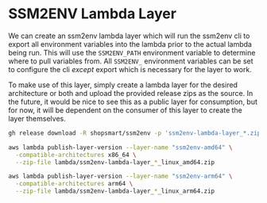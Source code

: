# SSM2ENV Lambda Layer

We can create an ssm2env lambda layer which will run the ssm2env cli to export all environment variables into the lambda prior to the actual lambda being run.  This will use the `SSM2ENV_PATH` environment variable to determine where to pull variables from.  All `SSM2ENV_` environment variables can be set to configure the cli *except* export which is necessary for the layer to work.

To make use of this layer, simply create a lambda layer for the desired architecture or both and upload the provided release zips as the source.  In the future, it would be nice to see this as a public layer for consumption, but for now, it will be dependent on the consumer of this layer to create the layer themselves.

```bash
gh release download -R shopsmart/ssm2env -p 'ssm2env-lambda-layer_*.zip' -D lambda

aws lambda publish-layer-version --layer-name "ssm2env-amd64" \
  -compatible-architectures x86_64 \
  --zip-file lambda/ssm2env-lambda-layer_*_linux_amd64.zip

aws lambda publish-layer-version --layer-name "ssm2env-arm64" \
  -compatible-architectures arm64 \
  --zip-file lambda/ssm2env-lambda-layer_*_linux_arm64.zip
```

